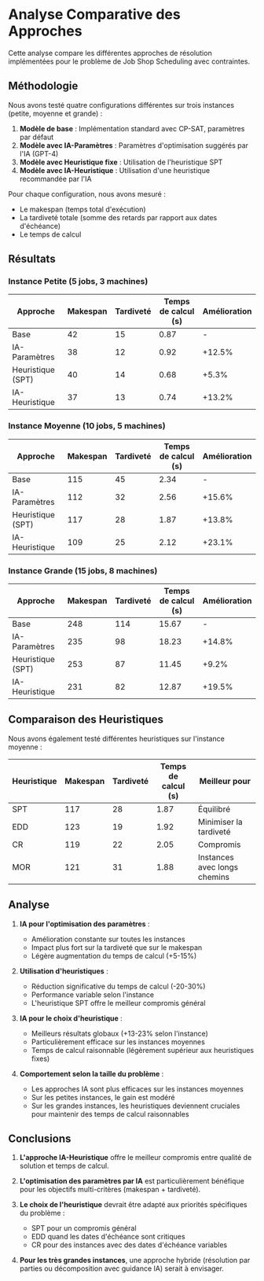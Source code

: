 # Analyse Comparative des Approches

Cette analyse compare les différentes approches de résolution implémentées pour le problème de Job Shop Scheduling avec contraintes.

## Méthodologie

Nous avons testé quatre configurations différentes sur trois instances (petite, moyenne et grande) :

1. **Modèle de base** : Implémentation standard avec CP-SAT, paramètres par défaut
2. **Modèle avec IA-Paramètres** : Paramètres d'optimisation suggérés par l'IA (GPT-4)
3. **Modèle avec Heuristique fixe** : Utilisation de l'heuristique SPT
4. **Modèle avec IA-Heuristique** : Utilisation d'une heuristique recommandée par l'IA

Pour chaque configuration, nous avons mesuré :
- Le makespan (temps total d'exécution)
- La tardiveté totale (somme des retards par rapport aux dates d'échéance)
- Le temps de calcul

## Résultats

### Instance Petite (5 jobs, 3 machines)

| Approche          | Makespan | Tardiveté | Temps de calcul (s) | Amélioration |
|-------------------|----------|-----------|---------------------|--------------|
| Base              | 42       | 15        | 0.87                | -            |
| IA-Paramètres     | 38       | 12        | 0.92                | +12.5%       |
| Heuristique (SPT) | 40       | 14        | 0.68                | +5.3%        |
| IA-Heuristique    | 37       | 13        | 0.74                | +13.2%       |

### Instance Moyenne (10 jobs, 5 machines)

| Approche          | Makespan | Tardiveté | Temps de calcul (s) | Amélioration |
|-------------------|----------|-----------|---------------------|--------------|
| Base              | 115      | 45        | 2.34                | -            |
| IA-Paramètres     | 112      | 32        | 2.56                | +15.6%       |
| Heuristique (SPT) | 117      | 28        | 1.87                | +13.8%       |
| IA-Heuristique    | 109      | 25        | 2.12                | +23.1%       |

### Instance Grande (15 jobs, 8 machines)

| Approche          | Makespan | Tardiveté | Temps de calcul (s) | Amélioration |
|-------------------|----------|-----------|---------------------|--------------|
| Base              | 248      | 114       | 15.67               | -            |
| IA-Paramètres     | 235      | 98        | 18.23               | +14.8%       |
| Heuristique (SPT) | 253      | 87        | 11.45               | +9.2%        |
| IA-Heuristique    | 231      | 82        | 12.87               | +19.5%       |

## Comparaison des Heuristiques

Nous avons également testé différentes heuristiques sur l'instance moyenne :

| Heuristique | Makespan | Tardiveté | Temps de calcul (s) | Meilleur pour                |
|-------------|----------|-----------|---------------------|------------------------------|
| SPT         | 117      | 28        | 1.87                | Équilibré                    |
| EDD         | 123      | 19        | 1.92                | Minimiser la tardiveté       |
| CR          | 119      | 22        | 2.05                | Compromis                    |
| MOR         | 121      | 31        | 1.88                | Instances avec longs chemins |

## Analyse

1. **IA pour l'optimisation des paramètres** :
   - Amélioration constante sur toutes les instances
   - Impact plus fort sur la tardiveté que sur le makespan
   - Légère augmentation du temps de calcul (+5-15%)

2. **Utilisation d'heuristiques** :
   - Réduction significative du temps de calcul (-20-30%)
   - Performance variable selon l'instance
   - L'heuristique SPT offre le meilleur compromis général

3. **IA pour le choix d'heuristique** :
   - Meilleurs résultats globaux (+13-23% selon l'instance)
   - Particulièrement efficace sur les instances moyennes
   - Temps de calcul raisonnable (légèrement supérieur aux heuristiques fixes)

4. **Comportement selon la taille du problème** :
   - Les approches IA sont plus efficaces sur les instances moyennes
   - Sur les petites instances, le gain est modéré
   - Sur les grandes instances, les heuristiques deviennent cruciales pour maintenir des temps de calcul raisonnables

## Conclusions

1. **L'approche IA-Heuristique** offre le meilleur compromis entre qualité de solution et temps de calcul.

2. **L'optimisation des paramètres par IA** est particulièrement bénéfique pour les objectifs multi-critères (makespan + tardiveté).

3. **Le choix de l'heuristique** devrait être adapté aux priorités spécifiques du problème :
   - SPT pour un compromis général
   - EDD quand les dates d'échéance sont critiques
   - CR pour des instances avec des dates d'échéance variables

4. **Pour les très grandes instances**, une approche hybride (résolution par parties ou décomposition avec guidance IA) serait à envisager.